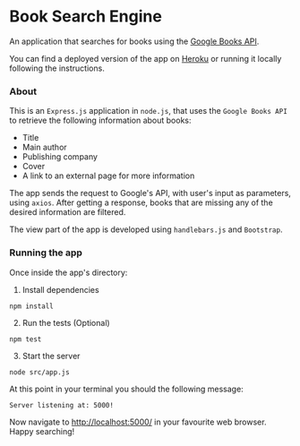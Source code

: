 # Book Search Engine

An application that searches for books using the [Google Books API](https://developers.google.com/books/docs/overview).

You can find a deployed version of the app on [Heroku](https://secret-sea-45295.herokuapp.com) or running it locally following the instructions.

### About

This is an `Express.js` application in `node.js`, that uses the `Google Books API` to retrieve the following information about books:

* Title
* Main author
* Publishing company
* Cover
* A link to an external page for more information

The app sends the request to Google's API, with user's input as parameters, using `axios`.
After getting a response, books that are missing any of the desired information are filtered.

The view part of the app is developed using `handlebars.js` and `Bootstrap`.

### Running the app

Once inside the app's directory:

1. Install dependencies

```
npm install
```

2. Run the tests (Optional)

```
npm test
```

3. Start the server

```
node src/app.js
```

At this point in your terminal you should the following message:

```
Server listening at: 5000!
```

Now navigate to [http://localhost:5000/](http://localhost:5000/) in your favourite web browser. Happy searching!